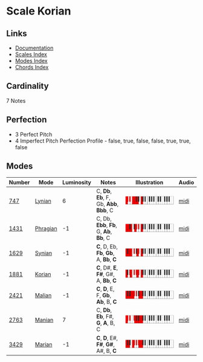 # Scale Korian

## Links

- [Documentation](README.md)
- [Scales Index](Scales.md)
- [Modes Index](Modes.md)
- [Chords Index](Chords.md)

## Cardinality

7 Notes

## Perfection

- 3 Perfect Pitch
- 4 Imperfect Pitch
Perfection Profile - false, true, false, false, true, true, false

## Modes

| Number | Mode | Luminosity | Notes | Illustration | Audio |
|--------|------|------------|-------|--------------|-------|
| [747](https://ianring.com/musictheory/scales/747) | [Lynian](ModeLynian.md) | 6 | C, **Db**, **Eb**, F, Gb, **Abb**, **Bbb**, C | ![CNaturalLynian](ModeCNaturalLynian.png) | [midi](https://github.com/edipermadi/music/blob/main/docs/ModeCNaturalLynian.mid?raw=true) | 
| [1431](https://ianring.com/musictheory/scales/1431) | [Phragian](ModePhragian.md) | -1 | C, Db, **Ebb**, **Fb**, G, **Ab**, **Bb**, C | ![CNaturalPhragian](ModeCNaturalPhragian.png) | [midi](https://github.com/edipermadi/music/blob/main/docs/ModeCNaturalPhragian.mid?raw=true) | 
| [1629](https://ianring.com/musictheory/scales/1629) | [Synian](ModeSynian.md) | -1 | **C**, D, Eb, **Fb**, **Gb**, A, **Bb**, **C** | ![CNaturalSynian](ModeCNaturalSynian.png) | [midi](https://github.com/edipermadi/music/blob/main/docs/ModeCNaturalSynian.mid?raw=true) | 
| [1881](https://ianring.com/musictheory/scales/1881) | [Korian](ModeKorian.md) | -1 | **C**, D#, **E**, **F#**, G#, A, **Bb**, **C** | ![CNaturalKorian](ModeCNaturalKorian.png) | [midi](https://github.com/edipermadi/music/blob/main/docs/ModeCNaturalKorian.mid?raw=true) | 
| [2421](https://ianring.com/musictheory/scales/2421) | [Malian](ModeMalian.md) | -1 | **C**, **D**, E, F, **Gb**, **Ab**, B, **C** | ![CNaturalMalian](ModeCNaturalMalian.png) | [midi](https://github.com/edipermadi/music/blob/main/docs/ModeCNaturalMalian.mid?raw=true) | 
| [2763](https://ianring.com/musictheory/scales/2763) | [Manian](ModeManian.md) | 7 | C, **Db**, **Eb**, F#, **G**, **A**, B, C | ![CNaturalManian](ModeCNaturalManian.png) | [midi](https://github.com/edipermadi/music/blob/main/docs/ModeCNaturalManian.mid?raw=true) | 
| [3429](https://ianring.com/musictheory/scales/3429) | [Marian](ModeMarian.md) | -1 | **C**, **D**, E#, **F#**, **G#**, A#, B, **C** | ![CNaturalMarian](ModeCNaturalMarian.png) | [midi](https://github.com/edipermadi/music/blob/main/docs/ModeCNaturalMarian.mid?raw=true) | 
